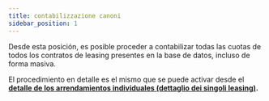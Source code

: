 ```yaml
---
title: contabilizzazione canoni
sidebar_position: 1
---
```


Desde esta posición, es posible proceder a contabilizar todas las cuotas de todos los contratos de leasing presentes en la base de datos, incluso de forma masiva.

El procedimiento en detalle es el mismo que se puede activar desde el **[detalle de los arrendamientos individuales (dettaglio dei singoli leasing)](/docs/finance-area/leasing/new).**